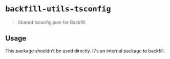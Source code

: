# `backfill-utils-tsconfig`

> Shared tsconfig.json for Backfill

## Usage

This package shouldn't be used directly. It's an internal package to backfill.

